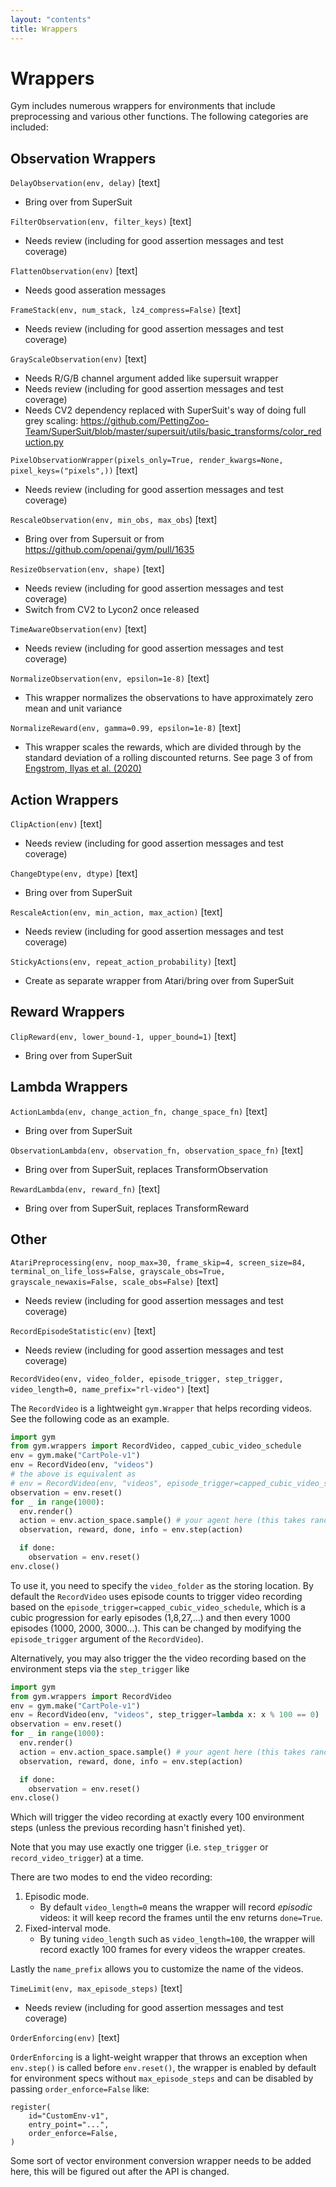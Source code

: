 ```yaml
---
layout: "contents"
title: Wrappers
---
```


# Wrappers

Gym includes numerous wrappers for environments that include preprocessing and various other functions. The following categories are included:

## Observation Wrappers

`DelayObservation(env, delay)` [text]
* Bring over from SuperSuit

`FilterObservation(env, filter_keys)` [text]
* Needs review (including for good assertion messages and test coverage)

`FlattenObservation(env)` [text]
* Needs good asseration messages

`FrameStack(env, num_stack, lz4_compress=False)` [text]
* Needs review (including for good assertion messages and test coverage)

`GrayScaleObservation(env)` [text] 
* Needs R/G/B channel argument added like supersuit wrapper
* Needs review (including for good assertion messages and test coverage)
* Needs CV2 dependency replaced with SuperSuit's way of doing full grey scaling: https://github.com/PettingZoo-Team/SuperSuit/blob/master/supersuit/utils/basic_transforms/color_reduction.py

`PixelObservationWrapper(pixels_only=True, render_kwargs=None, pixel_keys=("pixels",))` [text]
* Needs review (including for good assertion messages and test coverage)

`RescaleObservation(env, min_obs, max_obs`) [text]
* Bring over from Supersuit or from https://github.com/openai/gym/pull/1635

`ResizeObservation(env, shape)` [text]
* Needs review (including for good assertion messages and test coverage)
* Switch from CV2 to Lycon2 once released

`TimeAwareObservation(env)` [text]
* Needs review (including for good assertion messages and test coverage)


`NormalizeObservation(env, epsilon=1e-8)` [text]
* This wrapper normalizes the observations to have approximately zero mean and unit variance


`NormalizeReward(env, gamma=0.99, epsilon=1e-8)` [text]
* This wrapper scales the rewards, which are divided through by the standard deviation of a rolling discounted returns. See page 3 of from [Engstrom, Ilyas et al. (2020)](https://arxiv.org/pdf/2005.12729.pdf)

## Action Wrappers

`ClipAction(env)` [text]
* Needs review (including for good assertion messages and test coverage)

`ChangeDtype(env, dtype)` [text]
* Bring over from SuperSuit

`RescaleAction(env, min_action, max_action)` [text]
* Needs review (including for good assertion messages and test coverage)

`StickyActions(env, repeat_action_probability)` [text]
* Create as separate wrapper from Atari/bring over from SuperSuit

## Reward Wrappers

`ClipReward(env, lower_bound-1, upper_bound=1)` [text]
* Bring over from SuperSuit

## Lambda Wrappers

`ActionLambda(env, change_action_fn, change_space_fn)` [text]
* Bring over from SuperSuit

`ObservationLambda(env, observation_fn, observation_space_fn)` [text]
* Bring over from SuperSuit, replaces TransformObservation

`RewardLambda(env, reward_fn)` [text]
* Bring over from SuperSuit, replaces TransformReward

## Other
`AtariPreprocessing(env, noop_max=30, frame_skip=4, screen_size=84, terminal_on_life_loss=False, grayscale_obs=True, grayscale_newaxis=False, scale_obs=False)` [text]
* Needs review (including for good assertion messages and test coverage)

`RecordEpisodeStatistic(env)` [text]
* Needs review (including for good assertion messages and test coverage)

`RecordVideo(env, video_folder, episode_trigger, step_trigger, video_length=0, name_prefix="rl-video")` [text]

The `RecordVideo` is a lightweight `gym.Wrapper` that helps recording videos. See the following
code as an example.

```python
import gym
from gym.wrappers import RecordVideo, capped_cubic_video_schedule
env = gym.make("CartPole-v1")
env = RecordVideo(env, "videos")
# the above is equivalent as
# env = RecordVideo(env, "videos", episode_trigger=capped_cubic_video_schedule)
observation = env.reset()
for _ in range(1000):
  env.render()
  action = env.action_space.sample() # your agent here (this takes random actions)
  observation, reward, done, info = env.step(action)

  if done:
    observation = env.reset()
env.close()
```

To use it, you need to specify the `video_folder` as the storing location. By default
the `RecordVideo` uses episode counts to trigger video recording based on the `episode_trigger=capped_cubic_video_schedule`,
which is a cubic progression for early episodes (1,8,27,...) and then every 1000 episodes (1000, 2000, 3000...).
This can be changed by modifying the `episode_trigger` argument of the `RecordVideo`).

Alternatively, you may also trigger the the video recording based on the environment steps via the  `step_trigger` like

```python
import gym
from gym.wrappers import RecordVideo
env = gym.make("CartPole-v1")
env = RecordVideo(env, "videos", step_trigger=lambda x: x % 100 == 0)
observation = env.reset()
for _ in range(1000):
  env.render()
  action = env.action_space.sample() # your agent here (this takes random actions)
  observation, reward, done, info = env.step(action)

  if done:
    observation = env.reset()
env.close()
```

Which will trigger the video recording at exactly every 100 environment steps (unless the previous recording hasn't finished yet).

Note that you may use exactly one trigger (i.e. `step_trigger` or `record_video_trigger`) at a time.

There are two modes to end the video recording:
1. Episodic mode. 
    * By default `video_length=0` means the wrapper will record *episodic* videos: it will keep
    record the frames until the env returns `done=True`.
2. Fixed-interval mode.
    * By tuning `video_length` such as `video_length=100`, the wrapper will record exactly 100 frames
    for every videos the wrapper creates. 

Lastly the `name_prefix` allows you to customize the name of the videos.


`TimeLimit(env, max_episode_steps)` [text]
* Needs review (including for good assertion messages and test coverage)

`OrderEnforcing(env)` [text]

`OrderEnforcing` is a light-weight wrapper that throws an exception when `env.step()` is called before `env.reset()`, the wrapper is enabled by default for environment specs without `max_episode_steps` and can be disabled by passing `order_enforce=False` like:
```python3
register(
    id="CustomEnv-v1",
    entry_point="...",
    order_enforce=False,
)
```

Some sort of vector environment conversion wrapper needs to be added here, this will be figured out after the API is changed.


